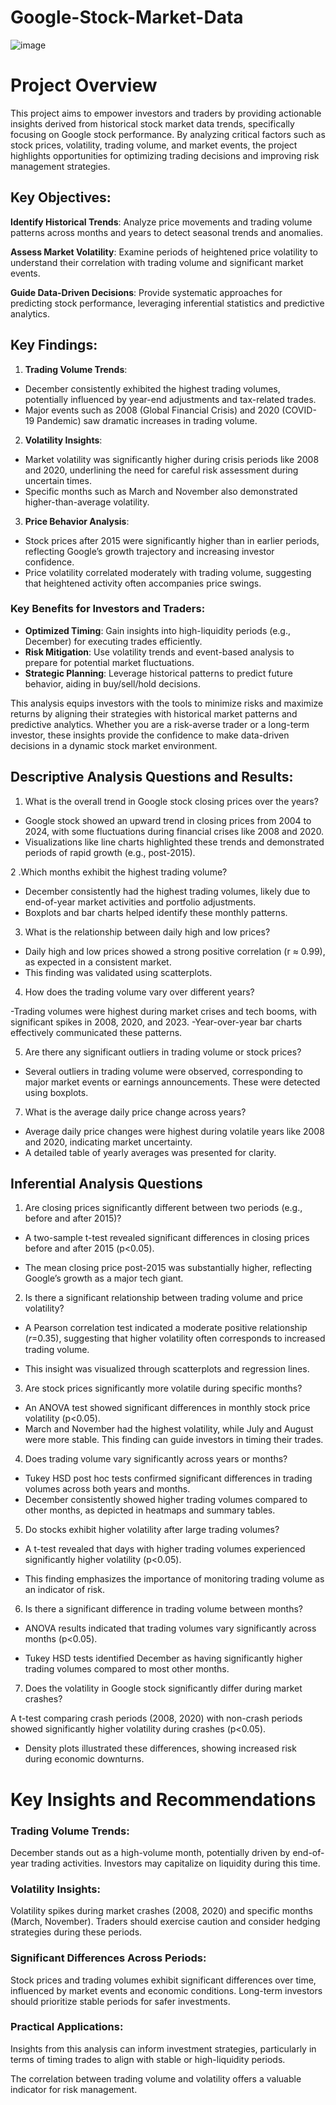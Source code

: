 # Google-Stock-Market-Data
![image](https://github.com/user-attachments/assets/9e872180-e28e-43f7-8616-dde2c7839d8f)



# Project Overview

This project aims to empower investors and traders by providing actionable insights derived from historical stock market data trends, specifically focusing on Google stock performance. By analyzing critical factors such as stock prices, volatility, trading volume, and market events, the project highlights opportunities for optimizing trading decisions and improving risk management strategies.

## Key Objectives:

**Identify Historical Trends**: Analyze price movements and trading volume patterns across months and years to detect seasonal trends and anomalies.

**Assess Market Volatility**: Examine periods of heightened price volatility to understand their correlation with trading volume and significant market events.

**Guide Data-Driven Decisions**: Provide systematic approaches for predicting stock performance, leveraging inferential statistics and predictive analytics.

## Key Findings:

1. **Trading Volume Trends**:

- December consistently exhibited the highest trading volumes, potentially influenced by year-end adjustments and tax-related trades.
- Major events such as 2008 (Global Financial Crisis) and 2020 (COVID-19 Pandemic) saw dramatic increases in trading volume.

2. **Volatility Insights**:

- Market volatility was significantly higher during crisis periods like 2008 and 2020, underlining the need for careful risk assessment during uncertain times.
- Specific months such as March and November also demonstrated higher-than-average volatility.

3. **Price Behavior Analysis**:

- Stock prices after 2015 were significantly higher than in earlier periods, reflecting Google’s growth trajectory and increasing investor confidence.
- Price volatility correlated moderately with trading volume, suggesting that heightened activity often accompanies price swings.

### Key Benefits for Investors and Traders:
- **Optimized  Timing**: Gain insights into high-liquidity periods (e.g., December) for executing trades efficiently.
- **Risk  Mitigation**: Use volatility trends and event-based analysis to prepare for potential market fluctuations.
- **Strategic  Planning**: Leverage historical patterns to predict future behavior, aiding in buy/sell/hold decisions.

This analysis equips investors with the tools to minimize risks and maximize returns by aligning their strategies with historical market patterns and predictive analytics. Whether you are a risk-averse trader or a long-term investor, these insights provide the confidence to make data-driven decisions in a dynamic stock market environment.

## Descriptive Analysis Questions and Results:


1. What is the overall trend in Google stock closing prices over the years?

- Google stock showed an upward trend in closing prices from 2004 to 2024, with some fluctuations during financial crises like 2008 and 2020.
- Visualizations like line charts highlighted these trends and demonstrated periods of rapid growth (e.g., post-2015).
 
2 .Which months exhibit the highest trading volume?

- December consistently had the highest trading volumes, likely due to end-of-year market activities and portfolio adjustments.
- Boxplots and bar charts helped identify these monthly patterns.

3. What is the relationship between daily high and low prices?

- Daily high and low prices showed a strong positive correlation (r ≈ 0.99), as expected in a consistent market.
- This finding was validated using scatterplots.

4. How does the trading volume vary over different years?

-Trading volumes were highest during market crises and tech booms, with significant spikes in 2008, 2020, and 2023.
-Year-over-year bar charts effectively communicated these patterns.

5. Are there any significant outliers in trading volume or stock prices?

- Several outliers in trading volume were observed, corresponding to major market events or earnings announcements. These were detected using boxplots.

7. What is the average daily price change across years?

- Average daily price changes were highest during volatile years like 2008 and 2020, indicating market uncertainty.
- A detailed table of yearly averages was presented for clarity.

## Inferential Analysis Questions

1. Are closing prices significantly different between two periods (e.g., before and after 2015)?

- A two-sample t-test revealed significant differences in closing prices before and after 2015 (p<0.05).

- The mean closing price post-2015 was substantially higher, reflecting Google’s growth as a major tech giant.

2. Is there a significant relationship between trading volume and price volatility?

- A Pearson correlation test indicated a moderate positive relationship (𝑟=0.35), suggesting that higher volatility often corresponds to increased trading volume.

- This insight was visualized through scatterplots and regression lines.

3. Are stock prices significantly more volatile during specific months?

- An ANOVA test showed significant differences in monthly stock price volatility (p<0.05).
- March and November had the highest volatility, while July and August were more stable. This finding can guide investors in timing their trades.

4. Does trading volume vary significantly across years or months?

- Tukey HSD post hoc tests confirmed significant differences in trading volumes across both years and months.
- December consistently showed higher trading volumes compared to other months, as depicted in heatmaps and summary tables.

5. Do stocks exhibit higher volatility after large trading volumes?

- A t-test revealed that days with higher trading volumes experienced significantly higher volatility (p<0.05).

- This finding emphasizes the importance of monitoring trading volume as an indicator of risk.

6. Is there a significant difference in trading volume between months?

- ANOVA results indicated that trading volumes vary significantly across months (p<0.05).

- Tukey HSD tests identified December as having significantly higher trading volumes compared to most other months.

7. Does the volatility in Google stock significantly differ during market crashes?

A t-test comparing crash periods (2008, 2020) with non-crash periods showed significantly higher volatility during crashes (p<0.05).

- Density plots illustrated these differences, showing increased risk during economic downturns.
# Key Insights and Recommendations

### Trading Volume Trends:

December stands out as a high-volume month, potentially driven by end-of-year trading activities. Investors may capitalize on liquidity during this time.

### Volatility Insights:

Volatility spikes during market crashes (2008, 2020) and specific months (March, November). Traders should exercise caution and consider hedging strategies during these periods.

### Significant Differences Across Periods:

Stock prices and trading volumes exhibit significant differences over time, influenced by market events and economic conditions. Long-term investors should prioritize stable periods for safer investments.

### Practical Applications:

Insights from this analysis can inform investment strategies, particularly in terms of timing trades to align with stable or high-liquidity periods.

The correlation between trading volume and volatility offers a valuable indicator for risk management.
